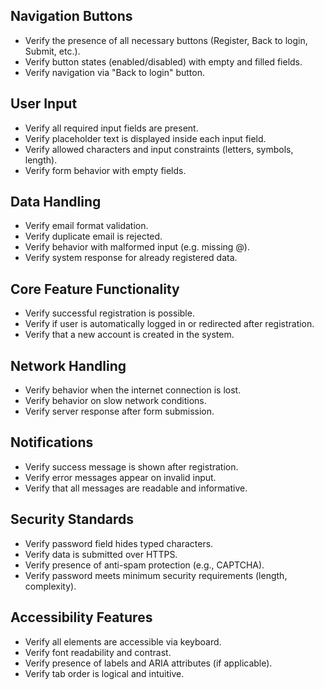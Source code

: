 ## Navigation Buttons
 - Verify the presence of all necessary buttons (Register, Back to login, Submit, etc.).
 - Verify button states (enabled/disabled) with empty and filled fields.
 - Verify navigation via "Back to login" button.

## User Input
 - Verify all required input fields are present.
 - Verify placeholder text is displayed inside each input field.
 - Verify allowed characters and input constraints (letters, symbols, length).
 - Verify form behavior with empty fields.

## Data Handling
 - Verify email format validation.
 - Verify duplicate email is rejected.
 - Verify behavior with malformed input (e.g. missing @).
 - Verify system response for already registered data.

## Core Feature Functionality
 - Verify successful registration is possible.
 - Verify if user is automatically logged in or redirected after registration.
 - Verify that a new account is created in the system.

## Network Handling
 - Verify behavior when the internet connection is lost.
 - Verify behavior on slow network conditions.
 - Verify server response after form submission.

## Notifications
 - Verify success message is shown after registration.
 - Verify error messages appear on invalid input.
 - Verify that all messages are readable and informative.

## Security Standards
 - Verify password field hides typed characters.
 - Verify data is submitted over HTTPS.
 - Verify presence of anti-spam protection (e.g., CAPTCHA).
 - Verify password meets minimum security requirements (length, complexity).

## Accessibility Features
 - Verify all elements are accessible via keyboard.
 - Verify font readability and contrast.
 - Verify presence of labels and ARIA attributes (if applicable).
 - Verify tab order is logical and intuitive.
